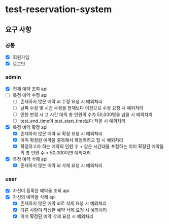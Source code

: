 # test-reservation-system

## 요구 사항
### 공통
- [x] 회원가입
- [x] 로그인

### admin
- [x] 전체 예약 조회 api
- [ ] 특정 에약 수정 api
  - [ ] 존재하지 않은 예약 id 수정 요청 시 예외처리
  - [ ] 날짜 수정 및 시간 수정을 현재보다 이전으로 수정 요청 시 예외처리
  - [ ] 인원 변경 시 그 시간 대의 총 인원의 수가 50,000명을 넘을 시 예외처리
  - [ ] test_end_time이 test_start_time보다 작을 시 예외처리
- [x] 특정 예약 확정 api
  - [x] 존재하지 않은 예약 id 확정 요청 시 예외처리
  - [x] 이미 확정된 예약을 중복해서 확정하려고 할 시 예외처리
  - [x] 확정하고자 하는 예약의 인원 수 + 같은 시간대를 포함하는 이미 확정된 예약들의 총 인원 수 > 50,000이면 예외처리
- [x] 특정 예약 삭제 api
  - [x] 존재하지 않는 예약 id 삭제 요청 시 예외처리

### user
- [x] 자신이 등록한 예약들 조회 api
- [x] 자신의 예약을 삭제 api
  - [x] 존재하지 않은 예약 id로 삭제 요청 시 예외처리
  - [x] 다른 사람이 작성한 예약 삭제 요청 시 예외처리
  - [x] 이미 확정된 예약 삭제 요청 시 예외처리
